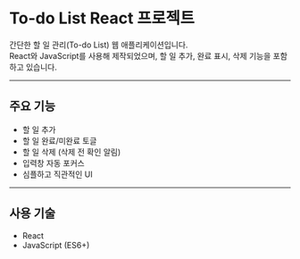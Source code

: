# To-do List React 프로젝트

간단한 할 일 관리(To-do List) 웹 애플리케이션입니다.  
React와 JavaScript를 사용해 제작되었으며, 할 일 추가, 완료 표시, 삭제 기능을 포함하고 있습니다.

---

##  주요 기능

- 할 일 추가
- 할 일 완료/미완료 토글
- 할 일 삭제 (삭제 전 확인 알림)
- 입력창 자동 포커스
- 심플하고 직관적인 UI

---

##  사용 기술

- React
- JavaScript (ES6+)

